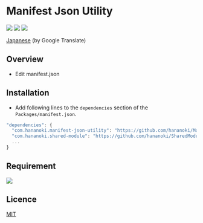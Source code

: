 # Manifest Json Utility

![](https://img.shields.io/badge/dynamic/json.svg?uri=https://raw.githubusercontent.com/hananoki/ManifestJsonUtility/master/package.json&label=&query=$.version&prefix=v)
![](https://img.shields.io/badge/unity-2018.3%20or%20later-3BAF75.svg)
![](https://img.shields.io/badge/license-MIT-informational.svg)

[Japanese](https://translate.google.com/translate?sl=en&tl=ja&u=https://github.com/hananoki/ManifestJsonUtility) (by Google Translate)

## Overview
- Edit manifest.json

## Installation
- Add following lines to the `dependencies` section of the `Packages/manifest.json`.
```js
"dependencies": {
  "com.hananoki.manifest-json-utility": "https://github.com/hananoki/ManifestJsonUtility.git",
  "com.hananoki.shared-module": "https://github.com/hananoki/SharedModule.git",
  ...
}
```

## Requirement
[![](https://img.shields.io/badge/SharedModule-v1.7.3%20or%20later-blue.svg)](https://github.com/hananoki/SharedModule)

## Licence
[MIT](https://github.com/hananoki/ManifestJsonUtility/blob/master/LICENSE.md)